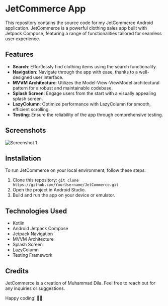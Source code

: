 # JetCommerce App

This repository contains the source code for my JetCommerce Android application. JetCommerce is a powerful clothing sales app built with Jetpack Compose, featuring a range of functionalities tailored for seamless user experience.

## Features

- **Search**: Effortlessly find clothing items using the search functionality.
- **Navigation**: Navigate through the app with ease, thanks to a well-designed user interface.
- **MVVM Architecture**: Utilizes the Model-View-ViewModel architectural pattern for a robust and maintainable codebase.
- **Splash Screen**: Engage users from the start with a visually appealing splash screen.
- **LazyColumn**: Optimize performance with LazyColumn for smooth, efficient scrolling.
- **Testing**: Ensure the reliability of the app through comprehensive testing.

## Screenshots

![Screenshot 1](https://res.cloudinary.com/dhadtef9h/image/upload/v1700319871/ttpf1dkgln2wccpmmwnt.png)

## Installation

To run JetCommerce on your local environment, follow these steps:

1. Clone this repository: `git clone https://github.com/YourUsername/JetCommerce.git`
2. Open the project in Android Studio.
3. Build and run the app on your device or emulator.

## Technologies Used

- Kotlin
- Android Jetpack Compose
- Jetpack Navigation
- MVVM Architecture
- Splash Screen
- LazyColumn
- Testing Framework

## Credits

JetCommerce is a creation of Muhammad Dila. Feel free to reach out for any inquiries or suggestions.

Happy coding! 🚀✨
